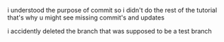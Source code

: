 i understood the purpose of commit so i didn't do the rest of the tutorial that's why u might see missing commit's and updates

i accidently deleted the branch that was supposed to be a test branch
